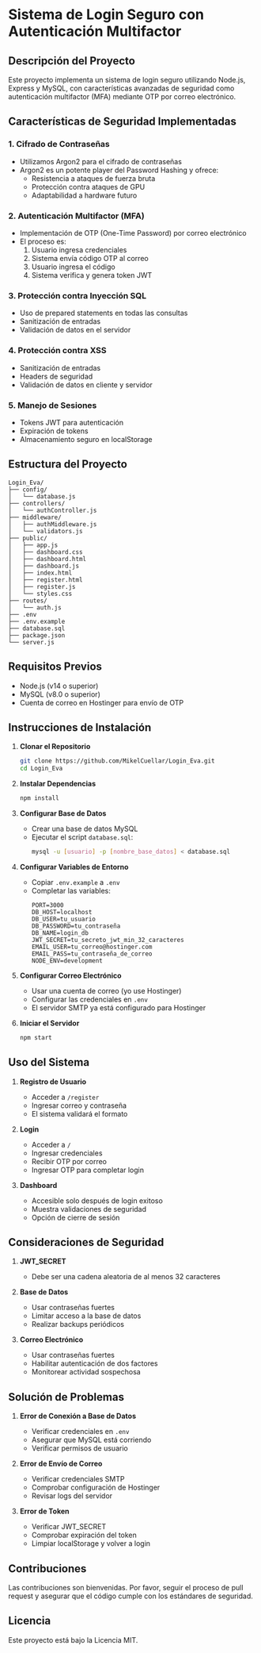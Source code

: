 # Sistema de Login Seguro con Autenticación Multifactor

## Descripción del Proyecto

Este proyecto implementa un sistema de login seguro utilizando Node.js, Express y MySQL, con características avanzadas de seguridad como autenticación multifactor (MFA) mediante OTP por correo electrónico.

## Características de Seguridad Implementadas

### 1. Cifrado de Contraseñas

- Utilizamos Argon2 para el cifrado de contraseñas
- Argon2 es un potente player del Password Hashing y ofrece:
  - Resistencia a ataques de fuerza bruta
  - Protección contra ataques de GPU
  - Adaptabilidad a hardware futuro

### 2. Autenticación Multifactor (MFA)

- Implementación de OTP (One-Time Password) por correo electrónico
- El proceso es:
  1. Usuario ingresa credenciales
  2. Sistema envía código OTP al correo
  3. Usuario ingresa el código
  4. Sistema verifica y genera token JWT

### 3. Protección contra Inyección SQL

- Uso de prepared statements en todas las consultas
- Sanitización de entradas
- Validación de datos en el servidor

### 4. Protección contra XSS

- Sanitización de entradas
- Headers de seguridad
- Validación de datos en cliente y servidor

### 5. Manejo de Sesiones

- Tokens JWT para autenticación
- Expiración de tokens
- Almacenamiento seguro en localStorage

## Estructura del Proyecto

```
Login_Eva/
├── config/
│   └── database.js
├── controllers/
│   └── authController.js
├── middleware/
│   ├── authMiddleware.js
│   └── validators.js
├── public/
│   ├── app.js
│   ├── dashboard.css
│   ├── dashboard.html
│   ├── dashboard.js
│   ├── index.html
│   ├── register.html
│   ├── register.js
│   └── styles.css
├── routes/
│   └── auth.js
├── .env
├── .env.example
├── database.sql
├── package.json
└── server.js
```

## Requisitos Previos

- Node.js (v14 o superior)
- MySQL (v8.0 o superior)
- Cuenta de correo en Hostinger para envío de OTP

## Instrucciones de Instalación

1. **Clonar el Repositorio**

   ```bash
   git clone https://github.com/MikelCuellar/Login_Eva.git
   cd Login_Eva
   ```

2. **Instalar Dependencias**

   ```bash
   npm install
   ```

3. **Configurar Base de Datos**

   - Crear una base de datos MySQL
   - Ejecutar el script `database.sql`:
     ```bash
     mysql -u [usuario] -p [nombre_base_datos] < database.sql
     ```

4. **Configurar Variables de Entorno**

   - Copiar `.env.example` a `.env`
   - Completar las variables:
     ```
     PORT=3000
     DB_HOST=localhost
     DB_USER=tu_usuario
     DB_PASSWORD=tu_contraseña
     DB_NAME=login_db
     JWT_SECRET=tu_secreto_jwt_min_32_caracteres
     EMAIL_USER=tu_correo@hostinger.com
     EMAIL_PASS=tu_contraseña_de_correo
     NODE_ENV=development
     ```

5. **Configurar Correo Electrónico**

   - Usar una cuenta de correo (yo use Hostinger)
   - Configurar las credenciales en `.env`
   - El servidor SMTP ya está configurado para Hostinger

6. **Iniciar el Servidor**
   ```bash
   npm start
   ```

## Uso del Sistema

1. **Registro de Usuario**

   - Acceder a `/register`
   - Ingresar correo y contraseña
   - El sistema validará el formato

2. **Login**

   - Acceder a `/`
   - Ingresar credenciales
   - Recibir OTP por correo
   - Ingresar OTP para completar login

3. **Dashboard**
   - Accesible solo después de login exitoso
   - Muestra validaciones de seguridad
   - Opción de cierre de sesión

## Consideraciones de Seguridad

1. **JWT_SECRET**

   - Debe ser una cadena aleatoria de al menos 32 caracteres
   
2. **Base de Datos**

   - Usar contraseñas fuertes
   - Limitar acceso a la base de datos
   - Realizar backups periódicos

3. **Correo Electrónico**
   - Usar contraseñas fuertes
   - Habilitar autenticación de dos factores
   - Monitorear actividad sospechosa

## Solución de Problemas

1. **Error de Conexión a Base de Datos**

   - Verificar credenciales en `.env`
   - Asegurar que MySQL está corriendo
   - Verificar permisos de usuario

2. **Error de Envío de Correo**

   - Verificar credenciales SMTP
   - Comprobar configuración de Hostinger
   - Revisar logs del servidor

3. **Error de Token**
   - Verificar JWT_SECRET
   - Comprobar expiración del token
   - Limpiar localStorage y volver a login

## Contribuciones

Las contribuciones son bienvenidas. Por favor, seguir el proceso de pull request y asegurar que el código cumple con los estándares de seguridad.

## Licencia

Este proyecto está bajo la Licencia MIT.
